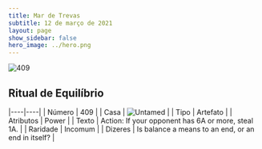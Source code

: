 ```yaml
---
title: Mar de Trevas
subtitle: 12 de março de 2021
layout: page
show_sidebar: false
hero_image: ../hero.png
---
```


![409](https://cdn.keyforgegame.com/media/card_front/pt/496_409_CCCJH6Q4C2GR_pt.png)

## Ritual de Equilíbrio

|----|----|
| Número | 409 |
| Casa | ![Untamed](https://archonarcana.com/images/thumb/b/bd/Untamed.png/22px-Untamed.png "Indomados") |
| Tipo | Artefato |
| Atributos | Power |
| Texto | Action: If your opponent has 6A or more, steal 1A. |
| Raridade | Incomum |
| Dizeres | Is balance a means to an end, or an end in itself?  |
